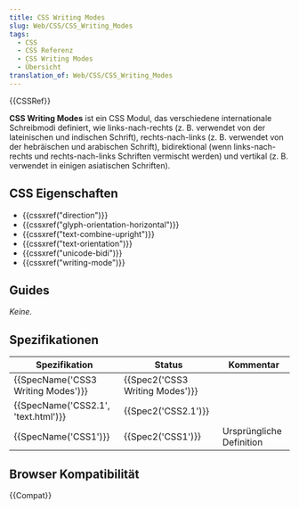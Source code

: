 ```yaml
---
title: CSS Writing Modes
slug: Web/CSS/CSS_Writing_Modes
tags:
  - CSS
  - CSS Referenz
  - CSS Writing Modes
  - Übersicht
translation_of: Web/CSS/CSS_Writing_Modes
---
```

{{CSSRef}}

**CSS Writing Modes** ist ein CSS Modul, das verschiedene internationale Schreibmodi definiert, wie links-nach-rechts (z. B. verwendet von der lateinischen und indischen Schrift), rechts-nach-links (z. B. verwendet von der hebräischen und arabischen Schrift), bidirektional (wenn links-nach-rechts und rechts-nach-links Schriften vermischt werden) und vertikal (z. B. verwendet in einigen asiatischen Schriften).

## CSS Eigenschaften

- {{cssxref("direction")}}
- {{cssxref("glyph-orientation-horizontal")}}
- {{cssxref("text-combine-upright")}}
- {{cssxref("text-orientation")}}
- {{cssxref("unicode-bidi")}}
- {{cssxref("writing-mode")}}

## Guides

_Keine._

## Spezifikationen

| Spezifikation                                    | Status                                   | Kommentar                |
| ------------------------------------------------ | ---------------------------------------- | ------------------------ |
| {{SpecName('CSS3 Writing Modes')}}     | {{Spec2('CSS3 Writing Modes')}} |                          |
| {{SpecName('CSS2.1', 'text.html')}} | {{Spec2('CSS2.1')}}                 |                          |
| {{SpecName('CSS1')}}                     | {{Spec2('CSS1')}}                 | Ursprüngliche Definition |

## Browser Kompatibilität

{{Compat}}
